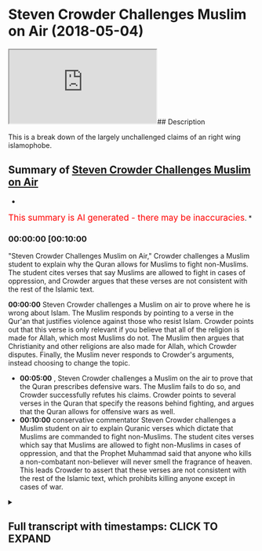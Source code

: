 # Steven Crowder Challenges Muslim on Air (2018-05-04)

<iframe loading='lazy' src='https://www.youtube.com/embed/cwvlq3SQBGY'></iframe>## Description

This is a break down of the largely unchallenged claims of an right wing islamophobe.

## Summary of [Steven Crowder Challenges Muslim on Air](https://www.youtube.com/watch?v=cwvlq3SQBGY)

*

<span style="color:red; font-size:125%">This summary is AI generated - there may be inaccuracies</span>. \*

### <a onclick="modifyYTiframeseektime('600')">00:00:00 \[00:10:00</a>

"Steven Crowder Challenges Muslim on Air," Crowder challenges a Muslim student to explain why the Quran allows for Muslims to fight non-Muslims. The student cites verses that say Muslims are allowed to fight in cases of oppression, and Crowder argues that these verses are not consistent with the rest of the Islamic text.

**<a onclick="modifyYTiframeseektime('0')">00:00:00</a>**  Steven Crowder challenges a Muslim on air to prove where he is wrong about Islam. The Muslim responds by pointing to a verse in the Qur'an that justifies violence against those who resist Islam. Crowder points out that this verse is only relevant if you believe that all of the religion is made for Allah, which most Muslims do not. The Muslim then argues that Christianity and other religions are also made for Allah, which Crowder disputes. Finally, the Muslim never responds to Crowder's arguments, instead choosing to change the topic.

*   **<a onclick="modifyYTiframeseektime('300')">00:05:00</a>** , Steven Crowder challenges a Muslim on the air to prove that the Quran prescribes defensive wars. The Muslim fails to do so, and Crowder successfully refutes his claims. Crowder points to several verses in the Quran that specify the reasons behind fighting, and argues that the Quran allows for offensive wars as well.
*   **<a onclick="modifyYTiframeseektime('600')">00:10:00</a>**  conservative commentator Steven Crowder challenges a Muslim student on air to explain Quranic verses which dictate that Muslims are commanded to fight non-Muslims. The student cites verses which say that Muslims are allowed to fight non-Muslims in cases of oppression, and that the Prophet Muhammad said that anyone who kills a non-combatant non-believer will never smell the fragrance of heaven. This leads Crowder to assert that these verses are not consistent with the rest of the Islamic text, which prohibits killing anyone except in cases of war.

<details><summary><h2>Full transcript with timestamps: CLICK TO EXPAND</h2></summary>

<a onclick="modifyYTiframeseektime('0)')">0:00:00 read the quran if you're listening to</a> <a onclick="modifyYTiframeseektime('2)')">0:00:02 this</a> <a onclick="modifyYTiframeseektime('3)')">0:00:03 check the references learn the context</a> <a onclick="modifyYTiframeseektime('6)')">0:00:06 so learn the verses and read beyond the</a> <a onclick="modifyYTiframeseektime('9)')">0:00:09 verses learn the context</a> <a onclick="modifyYTiframeseektime('11)')">0:00:11 fact check me please</a> <a onclick="modifyYTiframeseektime('14)')">0:00:14 and prove me where i'm wrong i welcome</a> <a onclick="modifyYTiframeseektime('16)')">0:00:16 it that's my challenge to you</a> <a onclick="modifyYTiframeseektime('18)')">0:00:18 \[Music]</a> <a onclick="modifyYTiframeseektime('24)')">0:00:24 greetings of peace welcome to the dean</a> <a onclick="modifyYTiframeseektime('27)')">0:00:27 show which is a way of life we try to</a> <a onclick="modifyYTiframeseektime('28)')">0:00:28 put out there for everyone to see</a> <a onclick="modifyYTiframeseektime('30)')">0:00:30 helping you understand</a> <a onclick="modifyYTiframeseektime('31)')">0:00:31 islam and muslims how you doing muhammad</a> <a onclick="modifyYTiframeseektime('34)')">0:00:34 good job my brother sorry</a> <a onclick="modifyYTiframeseektime('36)')">0:00:36 okay how you been how you doing not bad</a> <a onclick="modifyYTiframeseektime('38)')">0:00:38 on the dean's show</a> <a onclick="modifyYTiframeseektime('40)')">0:00:40 yeah now there's a guy out there they</a> <a onclick="modifyYTiframeseektime('42)')">0:00:42 call him louder than crowder stephen</a> <a onclick="modifyYTiframeseektime('44)')">0:00:44 router</a> <a onclick="modifyYTiframeseektime('45)')">0:00:45 is it something like that stupid crowd i</a> <a onclick="modifyYTiframeseektime('46)')">0:00:46 think yeah brought to our attention</a> <a onclick="modifyYTiframeseektime('49)')">0:00:49 and have you noticed there's a lot of</a> <a onclick="modifyYTiframeseektime('50)')">0:00:50 people out there talking about islam we</a> <a onclick="modifyYTiframeseektime('53)')">0:00:53 were uh with a friend yesterday</a> <a onclick="modifyYTiframeseektime('55)')">0:00:55 and you had mentioned something</a> <a onclick="modifyYTiframeseektime('56)')">0:00:56 brilliant you said that many people</a> <a onclick="modifyYTiframeseektime('59)')">0:00:59 uh do you remember what you were talking</a> <a onclick="modifyYTiframeseektime('61)')">0:01:01 about how people just</a> <a onclick="modifyYTiframeseektime('62)')">0:01:02 you know just to stay like uh uh</a> <a onclick="modifyYTiframeseektime('65)')">0:01:05 relevant</a> <a onclick="modifyYTiframeseektime('65)')">0:01:05 relevant they have to like some</a> <a onclick="modifyYTiframeseektime('67)')">0:01:07 dimension islam yeah</a> <a onclick="modifyYTiframeseektime('68)')">0:01:08 why is this it's part of like what you</a> <a onclick="modifyYTiframeseektime('71)')">0:01:11 were talking about before it's like</a> <a onclick="modifyYTiframeseektime('71)')">0:01:11 there might</a> <a onclick="modifyYTiframeseektime('72)')">0:01:12 it is an islamophobia machine at the</a> <a onclick="modifyYTiframeseektime('74)')">0:01:14 moment isn't it so um</a> <a onclick="modifyYTiframeseektime('76)')">0:01:16 i think nowadays islam is is undoubtedly</a> <a onclick="modifyYTiframeseektime('79)')">0:01:19 part of the</a> <a onclick="modifyYTiframeseektime('80)')">0:01:20 political narrative whether it be the</a> <a onclick="modifyYTiframeseektime('82)')">0:01:22 western political narrative the middle</a> <a onclick="modifyYTiframeseektime('84)')">0:01:24 eastern political narrative the asian</a> <a onclick="modifyYTiframeseektime('85)')">0:01:25 political narrative</a> <a onclick="modifyYTiframeseektime('86)')">0:01:26 and there's something that you know must</a> <a onclick="modifyYTiframeseektime('88)')">0:01:28 be talked about and a lot of people that</a> <a onclick="modifyYTiframeseektime('90)')">0:01:30 um come across as public intellectuals</a> <a onclick="modifyYTiframeseektime('93)')">0:01:33 want to make sure that they</a> <a onclick="modifyYTiframeseektime('94)')">0:01:34 they have their opinions on islam</a> <a onclick="modifyYTiframeseektime('97)')">0:01:37 unfortunately the reality is a lot of</a> <a onclick="modifyYTiframeseektime('98)')">0:01:38 people that do talk about islam</a> <a onclick="modifyYTiframeseektime('100)')">0:01:40 are not people who have any knowledge of</a> <a onclick="modifyYTiframeseektime('102)')">0:01:42 it and make incredible blunders</a> <a onclick="modifyYTiframeseektime('104)')">0:01:44 yeah so the guy who was telling me about</a> <a onclick="modifyYTiframeseektime('106)')">0:01:46 him chris he</a> <a onclick="modifyYTiframeseektime('107)')">0:01:47 says you know this guy you got to look</a> <a onclick="modifyYTiframeseektime('109)')">0:01:49 into uh</a> <a onclick="modifyYTiframeseektime('110)')">0:01:50 steve crowder he has some good talking</a> <a onclick="modifyYTiframeseektime('114)')">0:01:54 points on</a> <a onclick="modifyYTiframeseektime('114)')">0:01:54 some other topics that he mentions yeah</a> <a onclick="modifyYTiframeseektime('117)')">0:01:57 so the guy chris tells me he says that</a> <a onclick="modifyYTiframeseektime('119)')">0:01:59 you met he says well but you got to</a> <a onclick="modifyYTiframeseektime('121)')">0:02:01 correct him on islam</a> <a onclick="modifyYTiframeseektime('122)')">0:02:02 right he said you got it this guy's</a> <a onclick="modifyYTiframeseektime('124)')">0:02:04 totally again another person out of</a> <a onclick="modifyYTiframeseektime('126)')">0:02:06 their lane</a> <a onclick="modifyYTiframeseektime('126)')">0:02:06 absolutely you follow me so why don't we</a> <a onclick="modifyYTiframeseektime('128)')">0:02:08 i thought it'd be a good idea let's see</a> <a onclick="modifyYTiframeseektime('130)')">0:02:10 what he's talking about</a> <a onclick="modifyYTiframeseektime('131)')">0:02:11 and let's uh talk to uh this uh stephen</a> <a onclick="modifyYTiframeseektime('135)')">0:02:15 louder than crowder why not sounds good</a> <a onclick="modifyYTiframeseektime('137)')">0:02:17 all right uh the meccans were also</a> <a onclick="modifyYTiframeseektime('138)')">0:02:18 acting the defense of their religion</a> <a onclick="modifyYTiframeseektime('139)')">0:02:19 since it was muhammad's goal he was</a> <a onclick="modifyYTiframeseektime('141)')">0:02:21 planning on destroying their idols</a> <a onclick="modifyYTiframeseektime('142)')">0:02:22 establishing islam</a> <a onclick="modifyYTiframeseektime('143)')">0:02:23 by force hence this part of the verse is</a> <a onclick="modifyYTiframeseektime('145)')">0:02:25 so critical</a> <a onclick="modifyYTiframeseektime('147)')">0:02:27 because in the verse 839 where it says</a> <a onclick="modifyYTiframeseektime('151)')">0:02:31 religion is only for allah meaning that</a> <a onclick="modifyYTiframeseektime('154)')">0:02:34 the true justification of violence</a> <a onclick="modifyYTiframeseektime('156)')">0:02:36 was unbelief of the opposition the</a> <a onclick="modifyYTiframeseektime('159)')">0:02:39 justification for violence against them</a> <a onclick="modifyYTiframeseektime('160)')">0:02:40 was simply</a> <a onclick="modifyYTiframeseektime('161)')">0:02:41 unbelief muhammad further explains in in</a> <a onclick="modifyYTiframeseektime('164)')">0:02:44 the sera</a> <a onclick="modifyYTiframeseektime('165)')">0:02:45 allah must have no rivals so again we're</a> <a onclick="modifyYTiframeseektime('168)')">0:02:48 coming back to</a> <a onclick="modifyYTiframeseektime('168)')">0:02:48 there is no innocent non-muslim</a> <a onclick="modifyYTiframeseektime('171)')">0:02:51 particularly</a> <a onclick="modifyYTiframeseektime('172)')">0:02:52 if you resist islam</a> <a onclick="modifyYTiframeseektime('175)')">0:02:55 not just being non-muslim but if you say</a> <a onclick="modifyYTiframeseektime('177)')">0:02:57 you know what no i'm not i'm going to be</a> <a onclick="modifyYTiframeseektime('178)')">0:02:58 a buddhist i'm going to be christian i</a> <a onclick="modifyYTiframeseektime('178)')">0:02:58 mean</a> <a onclick="modifyYTiframeseektime('179)')">0:02:59 that is evil you cannot be innocent so</a> <a onclick="modifyYTiframeseektime('181)')">0:03:01 we need to drill this into you</a> <a onclick="modifyYTiframeseektime('184)')">0:03:04 so you understand it more and more</a> <a onclick="modifyYTiframeseektime('185)')">0:03:05 context next clip and he never responded</a> <a onclick="modifyYTiframeseektime('188)')">0:03:08 to evil with evil</a> <a onclick="modifyYTiframeseektime('190)')">0:03:10 but rather he pardoned and forgave</a> <a onclick="modifyYTiframeseektime('193)')">0:03:13 what's this guy talking about well um</a> <a onclick="modifyYTiframeseektime('195)')">0:03:15 this is a problem i mean this is a</a> <a onclick="modifyYTiframeseektime('197)')">0:03:17 classical example</a> <a onclick="modifyYTiframeseektime('199)')">0:03:19 of cherry picking a verse from a surah</a> <a onclick="modifyYTiframeseektime('202)')">0:03:22 called suratul enfel</a> <a onclick="modifyYTiframeseektime('204)')">0:03:24 a chapter of the quran chapter 8 of the</a> <a onclick="modifyYTiframeseektime('205)')">0:03:25 quran to to further a political agenda</a> <a onclick="modifyYTiframeseektime('208)')">0:03:28 so let's deal with the verse</a> <a onclick="modifyYTiframeseektime('209)')">0:03:29 particularly directly right</a> <a onclick="modifyYTiframeseektime('211)')">0:03:31 the verses</a> <a onclick="modifyYTiframeseektime('216)')">0:03:36 that and fight them until there is no</a> <a onclick="modifyYTiframeseektime('217)')">0:03:37 fitnah fitness means corruption</a> <a onclick="modifyYTiframeseektime('219)')">0:03:39 yeah um and the exegetes say this means</a> <a onclick="modifyYTiframeseektime('221)')">0:03:41 shirk which means</a> <a onclick="modifyYTiframeseektime('223)')">0:03:43 polytheism and that all of the religion</a> <a onclick="modifyYTiframeseektime('225)')">0:03:45 is made for allah first and foremost he</a> <a onclick="modifyYTiframeseektime('226)')">0:03:46 didn't even</a> <a onclick="modifyYTiframeseektime('227)')">0:03:47 um made for god yeah for the creator for</a> <a onclick="modifyYTiframeseektime('230)')">0:03:50 the creator that's right because many</a> <a onclick="modifyYTiframeseektime('231)')">0:03:51 people they think right away when you</a> <a onclick="modifyYTiframeseektime('232)')">0:03:52 talk about allah this is some like</a> <a onclick="modifyYTiframeseektime('233)')">0:03:53 different god</a> <a onclick="modifyYTiframeseektime('234)')">0:03:54 yeah no that's that's a good point some</a> <a onclick="modifyYTiframeseektime('235)')">0:03:55 people think it's a moon god or</a> <a onclick="modifyYTiframeseektime('236)')">0:03:56 something isn't it so this is the guy</a> <a onclick="modifyYTiframeseektime('238)')">0:03:58 because he's a christian</a> <a onclick="modifyYTiframeseektime('239)')">0:03:59 right so this is the god of jesus the</a> <a onclick="modifyYTiframeseektime('240)')">0:04:00 one jesus prayed to that's right</a> <a onclick="modifyYTiframeseektime('242)')">0:04:02 right so we believe in the same god we</a> <a onclick="modifyYTiframeseektime('244)')">0:04:04 don't believe in a triune god we don't</a> <a onclick="modifyYTiframeseektime('246)')">0:04:06 believe jesus is god or the holy spirit</a> <a onclick="modifyYTiframeseektime('248)')">0:04:08 is god</a> <a onclick="modifyYTiframeseektime('248)')">0:04:08 but we believe in the creator of the</a> <a onclick="modifyYTiframeseektime('249)')">0:04:09 universe his name is allah allah just</a> <a onclick="modifyYTiframeseektime('252)')">0:04:12 means</a> <a onclick="modifyYTiframeseektime('252)')">0:04:12 the god or literally the one worthy of</a> <a onclick="modifyYTiframeseektime('254)')">0:04:14 worship is this the god</a> <a onclick="modifyYTiframeseektime('256)')">0:04:16 and you can go back to this point in the</a> <a onclick="modifyYTiframeseektime('257)')">0:04:17 lord's prayer oh our father</a> <a onclick="modifyYTiframeseektime('259)')">0:04:19 if you change up to rabb who art in</a> <a onclick="modifyYTiframeseektime('262)')">0:04:22 heaven</a> <a onclick="modifyYTiframeseektime('263)')">0:04:23 hallowed be thy name thy kingdom come is</a> <a onclick="modifyYTiframeseektime('265)')">0:04:25 this the god the same god</a> <a onclick="modifyYTiframeseektime('266)')">0:04:26 that's the god we don't call him father</a> <a onclick="modifyYTiframeseektime('267)')">0:04:27 like you mentioned but it's the same god</a> <a onclick="modifyYTiframeseektime('269)')">0:04:29 of jesus basically</a> <a onclick="modifyYTiframeseektime('271)')">0:04:31 why why don't if some christian says why</a> <a onclick="modifyYTiframeseektime('272)')">0:04:32 don't you just call him father well we</a> <a onclick="modifyYTiframeseektime('274)')">0:04:34 don't call him father because of the</a> <a onclick="modifyYTiframeseektime('275)')">0:04:35 connotations that the word father has</a> <a onclick="modifyYTiframeseektime('277)')">0:04:37 in chapter 112 of the quran says that he</a> <a onclick="modifyYTiframeseektime('280)')">0:04:40 has</a> <a onclick="modifyYTiframeseektime('280)')">0:04:40 he doesn't beget nor is he begotten so</a> <a onclick="modifyYTiframeseektime('283)')">0:04:43 god we don't believe that he is a child</a> <a onclick="modifyYTiframeseektime('284)')">0:04:44 of anyone nor does he have any children</a> <a onclick="modifyYTiframeseektime('286)')">0:04:46 we think that this is a later historical</a> <a onclick="modifyYTiframeseektime('288)')">0:04:48 development of the</a> <a onclick="modifyYTiframeseektime('289)')">0:04:49 nicean council and that which came after</a> <a onclick="modifyYTiframeseektime('292)')">0:04:52 it in terms of eco-medical councils</a> <a onclick="modifyYTiframeseektime('293)')">0:04:53 and and when we say allah this is i mean</a> <a onclick="modifyYTiframeseektime('296)')">0:04:56 you have opened up the</a> <a onclick="modifyYTiframeseektime('297)')">0:04:57 arabic bible yeah and in genesis 17</a> <a onclick="modifyYTiframeseektime('301)')">0:05:01 times i think</a> <a onclick="modifyYTiframeseektime('301)')">0:05:01 allah is used allah is used everywhere</a> <a onclick="modifyYTiframeseektime('304)')">0:05:04 in the bible in the arabic bible</a> <a onclick="modifyYTiframeseektime('305)')">0:05:05 jews are christians jews and christians</a> <a onclick="modifyYTiframeseektime('307)')">0:05:07 use the word allah yeah to refer to god</a> <a onclick="modifyYTiframeseektime('309)')">0:05:09 okay so this is the god the creator yeah</a> <a onclick="modifyYTiframeseektime('312)')">0:05:12 okay please go ahead so going back to</a> <a onclick="modifyYTiframeseektime('313)')">0:05:13 what we were talking about</a> <a onclick="modifyYTiframeseektime('315)')">0:05:15 chapter eight of the quran first and</a> <a onclick="modifyYTiframeseektime('316)')">0:05:16 foremost it's important to know the</a> <a onclick="modifyYTiframeseektime('317)')">0:05:17 historical context so</a> <a onclick="modifyYTiframeseektime('319)')">0:05:19 this surah came down um talking about a</a> <a onclick="modifyYTiframeseektime('322)')">0:05:22 particular battle which was the first</a> <a onclick="modifyYTiframeseektime('323)')">0:05:23 ever battle of the muslims called the</a> <a onclick="modifyYTiframeseektime('324)')">0:05:24 battle of badr</a> <a onclick="modifyYTiframeseektime('326)')">0:05:26 the battle of badr was actually a</a> <a onclick="modifyYTiframeseektime('327)')">0:05:27 defensive war of the prophet muhammad</a> <a onclick="modifyYTiframeseektime('329)')">0:05:29 salla islam</a> <a onclick="modifyYTiframeseektime('330)')">0:05:30 whereby the people of mecca and he</a> <a onclick="modifyYTiframeseektime('332)')">0:05:32 talked about the exile</a> <a onclick="modifyYTiframeseektime('333)')">0:05:33 had just exiled the muslims they have</a> <a onclick="modifyYTiframeseektime('336)')">0:05:36 been kicked out of their homes and then</a> <a onclick="modifyYTiframeseektime('338)')">0:05:38 they had to set up base in another place</a> <a onclick="modifyYTiframeseektime('339)')">0:05:39 which would then become the capital of</a> <a onclick="modifyYTiframeseektime('341)')">0:05:41 the muslim</a> <a onclick="modifyYTiframeseektime('342)')">0:05:42 uh world for a while which was medina</a> <a onclick="modifyYTiframeseektime('344)')">0:05:44 medina was another city and</a> <a onclick="modifyYTiframeseektime('346)')">0:05:46 what happened was they were coming</a> <a onclick="modifyYTiframeseektime('348)')">0:05:48 offensively to attack the muslims</a> <a onclick="modifyYTiframeseektime('350)')">0:05:50 and the muslims would uh respond so how</a> <a onclick="modifyYTiframeseektime('353)')">0:05:53 do we actually substantiate that with</a> <a onclick="modifyYTiframeseektime('354)')">0:05:54 the verses</a> <a onclick="modifyYTiframeseektime('355)')">0:05:55 in that particular surah because</a> <a onclick="modifyYTiframeseektime('356)')">0:05:56 someone's okay well you're being an</a> <a onclick="modifyYTiframeseektime('358)')">0:05:58 apologist now you're trying to say</a> <a onclick="modifyYTiframeseektime('359)')">0:05:59 something which is not historically</a> <a onclick="modifyYTiframeseektime('360)')">0:06:00 correct well look at the verses itself i</a> <a onclick="modifyYTiframeseektime('362)')">0:06:02 mean you don't just</a> <a onclick="modifyYTiframeseektime('363)')">0:06:03 check chapter 8 verse 39 without</a> <a onclick="modifyYTiframeseektime('365)')">0:06:05 checking chapter 8 verse 1</a> <a onclick="modifyYTiframeseektime('367)')">0:06:07 up until whatever is 70 whatever verses</a> <a onclick="modifyYTiframeseektime('370)')">0:06:10 that are in the ver in the chapter</a> <a onclick="modifyYTiframeseektime('372)')">0:06:12 so it's very clear that the context</a> <a onclick="modifyYTiframeseektime('375)')">0:06:15 starts</a> <a onclick="modifyYTiframeseektime('375)')">0:06:15 maybe around verse 8 or 9 um where it's</a> <a onclick="modifyYTiframeseektime('378)')">0:06:18 talking about</a> <a onclick="modifyYTiframeseektime('380)')">0:06:20 uh</a> <a onclick="modifyYTiframeseektime('384)')">0:06:24 allah talks about a particular caravan</a> <a onclick="modifyYTiframeseektime('387)')">0:06:27 or two</a> <a onclick="modifyYTiframeseektime('388)')">0:06:28 two particular caravans um and he sets</a> <a onclick="modifyYTiframeseektime('390)')">0:06:30 the context from there that's where the</a> <a onclick="modifyYTiframeseektime('391)')">0:06:31 verse starts</a> <a onclick="modifyYTiframeseektime('393)')">0:06:33 actually before that allah says um</a> <a onclick="modifyYTiframeseektime('397)')">0:06:37 god almighty when we say it means god</a> <a onclick="modifyYTiframeseektime('399)')">0:06:39 almighty</a> <a onclick="modifyYTiframeseektime('400)')">0:06:40 he says that he caused you to come out</a> <a onclick="modifyYTiframeseektime('403)')">0:06:43 of your home</a> <a onclick="modifyYTiframeseektime('404)')">0:06:44 so in other words he was in a position</a> <a onclick="modifyYTiframeseektime('406)')">0:06:46 of safety and the muslims were a</a> <a onclick="modifyYTiframeseektime('407)')">0:06:47 position of safety and then he was</a> <a onclick="modifyYTiframeseektime('408)')">0:06:48 caused to come out of their home</a> <a onclick="modifyYTiframeseektime('412)')">0:06:52 and there were a portion of muslims that</a> <a onclick="modifyYTiframeseektime('413)')">0:06:53 didn't want to do this they didn't even</a> <a onclick="modifyYTiframeseektime('414)')">0:06:54 want to fight</a> <a onclick="modifyYTiframeseektime('415)')">0:06:55 right because they felt like they were</a> <a onclick="modifyYTiframeseektime('417)')">0:06:57 being attacked</a> <a onclick="modifyYTiframeseektime('418)')">0:06:58 in chapter 30 of that particular surah</a> <a onclick="modifyYTiframeseektime('421)')">0:07:01 allah</a> <a onclick="modifyYTiframeseektime('422)')">0:07:02 says because now we're kind of building</a> <a onclick="modifyYTiframeseektime('423)')">0:07:03 up the context right um</a> <a onclick="modifyYTiframeseektime('435)')">0:07:15 that when the disbelievers planned</a> <a onclick="modifyYTiframeseektime('438)')">0:07:18 against you o muhammad</a> <a onclick="modifyYTiframeseektime('439)')">0:07:19 that they will grab you seize you or</a> <a onclick="modifyYTiframeseektime('442)')">0:07:22 kill you</a> <a onclick="modifyYTiframeseektime('443)')">0:07:23 or take you out of your homes</a> <a onclick="modifyYTiframeseektime('448)')">0:07:28 that they planned and allah planned and</a> <a onclick="modifyYTiframeseektime('449)')">0:07:29 allah is the best of planets in other</a> <a onclick="modifyYTiframeseektime('451)')">0:07:31 words</a> <a onclick="modifyYTiframeseektime('451)')">0:07:31 this again indicates the fact that the</a> <a onclick="modifyYTiframeseektime('453)')">0:07:33 muslims were defensive because actually</a> <a onclick="modifyYTiframeseektime('455)')">0:07:35 who was</a> <a onclick="modifyYTiframeseektime('455)')">0:07:35 who are the ones making the plans to</a> <a onclick="modifyYTiframeseektime('457)')">0:07:37 kill who the quran is explicit in saying</a> <a onclick="modifyYTiframeseektime('459)')">0:07:39 that the</a> <a onclick="modifyYTiframeseektime('460)')">0:07:40 the disbelievers or the polytheists of</a> <a onclick="modifyYTiframeseektime('462)')">0:07:42 the time were the ones who are making</a> <a onclick="modifyYTiframeseektime('464)')">0:07:44 the plans to attack the muslims</a> <a onclick="modifyYTiframeseektime('466)')">0:07:46 then we lead up to verse 39 because it's</a> <a onclick="modifyYTiframeseektime('468)')">0:07:48 once again it's not</a> <a onclick="modifyYTiframeseektime('469)')">0:07:49 a verse in vacuum it's a verse in</a> <a onclick="modifyYTiframeseektime('471)')">0:07:51 context right so we're trying to lead up</a> <a onclick="modifyYTiframeseektime('473)')">0:07:53 to that</a> <a onclick="modifyYTiframeseektime('474)')">0:07:54 verse 39 then tells us that</a> <a onclick="modifyYTiframeseektime('478)')">0:07:58 in this context of war</a> <a onclick="modifyYTiframeseektime('485)')">0:08:05 then fight those individuals i.e those</a> <a onclick="modifyYTiframeseektime('487)')">0:08:07 people</a> <a onclick="modifyYTiframeseektime('488)')">0:08:08 who are fighting you and how how can we</a> <a onclick="modifyYTiframeseektime('490)')">0:08:10 also prove that this is</a> <a onclick="modifyYTiframeseektime('492)')">0:08:12 a a war context in verse 57 of the same</a> <a onclick="modifyYTiframeseektime('495)')">0:08:15 surah</a> <a onclick="modifyYTiframeseektime('496)')">0:08:16 allah mentions the word in arabic which</a> <a onclick="modifyYTiframeseektime('498)')">0:08:18 means war</a> <a onclick="modifyYTiframeseektime('499)')">0:08:19 so the word war is explicitly mentioned</a> <a onclick="modifyYTiframeseektime('501)')">0:08:21 and you'll find in verse 61</a> <a onclick="modifyYTiframeseektime('503)')">0:08:23 what's even more interesting it says</a> <a onclick="modifyYTiframeseektime('504)')">0:08:24 where</a> <a onclick="modifyYTiframeseektime('509)')">0:08:29 so if if they incline to peace</a> <a onclick="modifyYTiframeseektime('513)')">0:08:33 then you should also incline to peace so</a> <a onclick="modifyYTiframeseektime('515)')">0:08:35 when you look at the whole surah</a> <a onclick="modifyYTiframeseektime('517)')">0:08:37 when you look at the whole chapter and</a> <a onclick="modifyYTiframeseektime('518)')">0:08:38 when you look at all of these um</a> <a onclick="modifyYTiframeseektime('520)')">0:08:40 these points you realize very quickly</a> <a onclick="modifyYTiframeseektime('522)')">0:08:42 that this was a defensive war</a> <a onclick="modifyYTiframeseektime('524)')">0:08:44 now we're not saying that islam only</a> <a onclick="modifyYTiframeseektime('526)')">0:08:46 prescribes defensive wars</a> <a onclick="modifyYTiframeseektime('528)')">0:08:48 we're just saying that if you put that</a> <a onclick="modifyYTiframeseektime('530)')">0:08:50 in the context this particular verse in</a> <a onclick="modifyYTiframeseektime('532)')">0:08:52 the context of what we're talking about</a> <a onclick="modifyYTiframeseektime('533)')">0:08:53 this was a defensive war right that's</a> <a onclick="modifyYTiframeseektime('535)')">0:08:55 point one point two what he said was</a> <a onclick="modifyYTiframeseektime('537)')">0:08:57 absolutely one of the biggest blunders</a> <a onclick="modifyYTiframeseektime('540)')">0:09:00 i've ever heard a commentator make of</a> <a onclick="modifyYTiframeseektime('541)')">0:09:01 his</a> <a onclick="modifyYTiframeseektime('542)')">0:09:02 um you know uh significance he's got a</a> <a onclick="modifyYTiframeseektime('544)')">0:09:04 lot of</a> <a onclick="modifyYTiframeseektime('545)')">0:09:05 viewers can't believe that he was able</a> <a onclick="modifyYTiframeseektime('548)')">0:09:08 to get away with this</a> <a onclick="modifyYTiframeseektime('549)')">0:09:09 he says the reason why muslims are</a> <a onclick="modifyYTiframeseektime('553)')">0:09:13 killing non-muslims is because of their</a> <a onclick="modifyYTiframeseektime('554)')">0:09:14 non-belief</a> <a onclick="modifyYTiframeseektime('555)')">0:09:15 so if someone was a buddhist or</a> <a onclick="modifyYTiframeseektime('557)')">0:09:17 something like that then they would be</a> <a onclick="modifyYTiframeseektime('558)')">0:09:18 able to be killed</a> <a onclick="modifyYTiframeseektime('560)')">0:09:20 this is absolutely false and can be</a> <a onclick="modifyYTiframeseektime('561)')">0:09:21 refuted with two or three verses of the</a> <a onclick="modifyYTiframeseektime('563)')">0:09:23 quran quite easily</a> <a onclick="modifyYTiframeseektime('564)')">0:09:24 one of them is chapter 22 verse 39</a> <a onclick="modifyYTiframeseektime('568)')">0:09:28 where it says he says that basically</a> <a onclick="modifyYTiframeseektime('572)')">0:09:32 it has been allowed permission has been</a> <a onclick="modifyYTiframeseektime('574)')">0:09:34 given</a> <a onclick="modifyYTiframeseektime('576)')">0:09:36 that means the permission has been given</a> <a onclick="modifyYTiframeseektime('577)')">0:09:37 to the believers to fight</a> <a onclick="modifyYTiframeseektime('581)')">0:09:41 because they have been oppressed so this</a> <a onclick="modifyYTiframeseektime('584)')">0:09:44 is very significant why is it very</a> <a onclick="modifyYTiframeseektime('585)')">0:09:45 significant</a> <a onclick="modifyYTiframeseektime('586)')">0:09:46 because the reasoning because he says</a> <a onclick="modifyYTiframeseektime('589)')">0:09:49 the reason right</a> <a onclick="modifyYTiframeseektime('590)')">0:09:50 the quran says also the reason the</a> <a onclick="modifyYTiframeseektime('592)')">0:09:52 reasoning behind fighting</a> <a onclick="modifyYTiframeseektime('594)')">0:09:54 is given in this verse so in other words</a> <a onclick="modifyYTiframeseektime('596)')">0:09:56 he's saying the reason</a> <a onclick="modifyYTiframeseektime('598)')">0:09:58 that muslims are commanded were</a> <a onclick="modifyYTiframeseektime('601)')">0:10:01 commanded historically to fight</a> <a onclick="modifyYTiframeseektime('602)')">0:10:02 non-muslims</a> <a onclick="modifyYTiframeseektime('603)')">0:10:03 was because they were not muslims the</a> <a onclick="modifyYTiframeseektime('604)')">0:10:04 quran says otherwise the quran says</a> <a onclick="modifyYTiframeseektime('606)')">0:10:06 the reason it says</a> <a onclick="modifyYTiframeseektime('609)')">0:10:09 because they have been oppressed now</a> <a onclick="modifyYTiframeseektime('611)')">0:10:11 this is extremely important</a> <a onclick="modifyYTiframeseektime('614)')">0:10:14 because here the language that is used</a> <a onclick="modifyYTiframeseektime('616)')">0:10:16 is there is couch now the quran is</a> <a onclick="modifyYTiframeseektime('619)')">0:10:19 couching this in language of</a> <a onclick="modifyYTiframeseektime('621)')">0:10:21 justification</a> <a onclick="modifyYTiframeseektime('622)')">0:10:22 the syntax is a syntax which is couched</a> <a onclick="modifyYTiframeseektime('626)')">0:10:26 or the phraseology used</a> <a onclick="modifyYTiframeseektime('627)')">0:10:27 is phraseology which is couched in</a> <a onclick="modifyYTiframeseektime('629)')">0:10:29 language of justification</a> <a onclick="modifyYTiframeseektime('630)')">0:10:30 it's not language of kill them because</a> <a onclick="modifyYTiframeseektime('632)')">0:10:32 they are non-muslims or disbelievers</a> <a onclick="modifyYTiframeseektime('635)')">0:10:35 now that's a very important point to add</a> <a onclick="modifyYTiframeseektime('637)')">0:10:37 to that you have chapter 60 verse 8</a> <a onclick="modifyYTiframeseektime('639)')">0:10:39 which we've mentioned in the previous</a> <a onclick="modifyYTiframeseektime('641)')">0:10:41 show which is important to actually</a> <a onclick="modifyYTiframeseektime('642)')">0:10:42 mention one more time on this</a> <a onclick="modifyYTiframeseektime('643)')">0:10:43 it says</a> <a onclick="modifyYTiframeseektime('651)')">0:10:51 that certainly allah does not disallow</a> <a onclick="modifyYTiframeseektime('653)')">0:10:53 you from being just or being kind</a> <a onclick="modifyYTiframeseektime('656)')">0:10:56 to the disbelievers they don't take you</a> <a onclick="modifyYTiframeseektime('657)')">0:10:57 out of your home and they don't kill you</a> <a onclick="modifyYTiframeseektime('659)')">0:10:59 that you be just to them and kind to</a> <a onclick="modifyYTiframeseektime('660)')">0:11:00 them that allah certainly loves</a> <a onclick="modifyYTiframeseektime('662)')">0:11:02 those who are just so in other words the</a> <a onclick="modifyYTiframeseektime('665)')">0:11:05 two things which would enable someone</a> <a onclick="modifyYTiframeseektime('667)')">0:11:07 to fight someone else who is an</a> <a onclick="modifyYTiframeseektime('669)')">0:11:09 unbeliever say</a> <a onclick="modifyYTiframeseektime('671)')">0:11:11 or even a believer in some cases in the</a> <a onclick="modifyYTiframeseektime('672)')">0:11:12 quran chapter 49 it says you can muslims</a> <a onclick="modifyYTiframeseektime('674)')">0:11:14 can fight each other in certain cases</a> <a onclick="modifyYTiframeseektime('675)')">0:11:15 where there's transgression going on</a> <a onclick="modifyYTiframeseektime('678)')">0:11:18 is if they're fighting is um if there is</a> <a onclick="modifyYTiframeseektime('680)')">0:11:20 fighting</a> <a onclick="modifyYTiframeseektime('681)')">0:11:21 so in other words if they're combatants</a> <a onclick="modifyYTiframeseektime('683)')">0:11:23 or if</a> <a onclick="modifyYTiframeseektime('684)')">0:11:24 or if they are trying to um physically</a> <a onclick="modifyYTiframeseektime('687)')">0:11:27 take you out of your homes</a> <a onclick="modifyYTiframeseektime('689)')">0:11:29 um so all of this and obviously chapter</a> <a onclick="modifyYTiframeseektime('691)')">0:11:31 5 verse 32</a> <a onclick="modifyYTiframeseektime('693)')">0:11:33 um</a> <a onclick="modifyYTiframeseektime('699)')">0:11:39 so whoever kills a person for um other</a> <a onclick="modifyYTiframeseektime('702)')">0:11:42 than murder or creating corruption in</a> <a onclick="modifyYTiframeseektime('703)')">0:11:43 the land</a> <a onclick="modifyYTiframeseektime('704)')">0:11:44 as if they called all of humanity this</a> <a onclick="modifyYTiframeseektime('706)')">0:11:46 is a verse which is not abrogated is</a> <a onclick="modifyYTiframeseektime('708)')">0:11:48 still in place and includes muslims and</a> <a onclick="modifyYTiframeseektime('710)')">0:11:50 non-muslims according to the consensus</a> <a onclick="modifyYTiframeseektime('711)')">0:11:51 of the scholars</a> <a onclick="modifyYTiframeseektime('712)')">0:11:52 all of these are verses which indicate</a> <a onclick="modifyYTiframeseektime('714)')">0:11:54 that what this person is saying is not</a> <a onclick="modifyYTiframeseektime('715)')">0:11:55 actually something</a> <a onclick="modifyYTiframeseektime('716)')">0:11:56 you'll find if you look at the whole</a> <a onclick="modifyYTiframeseektime('719)')">0:11:59 islamic corpus</a> <a onclick="modifyYTiframeseektime('720)')">0:12:00 and we've just looked at the quran a</a> <a onclick="modifyYTiframeseektime('723)')">0:12:03 a holistic if we look at it in a</a> <a onclick="modifyYTiframeseektime('725)')">0:12:05 holistic way</a> <a onclick="modifyYTiframeseektime('726)')">0:12:06 obviously i've mentioned this another in</a> <a onclick="modifyYTiframeseektime('728)')">0:12:08 our previous video</a> <a onclick="modifyYTiframeseektime('732)')">0:12:12 also we could mention the fact that the</a> <a onclick="modifyYTiframeseektime('735)')">0:12:15 prophet muhammad saw i saw him he said</a> <a onclick="modifyYTiframeseektime('741)')">0:12:21 that whoever kills a non-combatant</a> <a onclick="modifyYTiframeseektime('744)')">0:12:24 non-believer</a> <a onclick="modifyYTiframeseektime('745)')">0:12:25 he will not smell the fragrance of</a> <a onclick="modifyYTiframeseektime('747)')">0:12:27 heaven</a> <a onclick="modifyYTiframeseektime('748)')">0:12:28 muahid according to ibn</a> <a onclick="modifyYTiframeseektime('751)')">0:12:31 who is the biggest scholar of</a> <a onclick="modifyYTiframeseektime('754)')">0:12:34 interpretation of the hadith</a> <a onclick="modifyYTiframeseektime('755)')">0:12:35 probably ever to write a commentary of</a> <a onclick="modifyYTiframeseektime('758)')">0:12:38 the hadith in sunni muslim history</a> <a onclick="modifyYTiframeseektime('760)')">0:12:40 called father he says this means someone</a> <a onclick="modifyYTiframeseektime('764)')">0:12:44 who basically is either what he called a</a> <a onclick="modifyYTiframeseektime('766)')">0:12:46 muslim</a> <a onclick="modifyYTiframeseektime('767)')">0:12:47 or he this includes a muslim and</a> <a onclick="modifyYTiframeseektime('771)')">0:12:51 someone who's within me so in other</a> <a onclick="modifyYTiframeseektime('772)')">0:12:52 words anyone who there is a contract of</a> <a onclick="modifyYTiframeseektime('775)')">0:12:55 um who is not a habit is a combatant</a> <a onclick="modifyYTiframeseektime('778)')">0:12:58 so you could actually translate this</a> <a onclick="modifyYTiframeseektime('780)')">0:13:00 hadith the saying of the prophet</a> <a onclick="modifyYTiframeseektime('782)')">0:13:02 whoever kills a non-combatant</a> <a onclick="modifyYTiframeseektime('785)')">0:13:05 he will never smell the fragrance of</a> <a onclick="modifyYTiframeseektime('786)')">0:13:06 heaven non-combatant non-believer</a> <a onclick="modifyYTiframeseektime('788)')">0:13:08 will never smell the fragrance of heaven</a> <a onclick="modifyYTiframeseektime('790)')">0:13:10 so here the question is how can you</a> <a onclick="modifyYTiframeseektime('791)')">0:13:11 explain those verses</a> <a onclick="modifyYTiframeseektime('792)')">0:13:12 and and a hadith if you're if you're</a> <a onclick="modifyYTiframeseektime('794)')">0:13:14 saying that the reason</a> <a onclick="modifyYTiframeseektime('796)')">0:13:16 why muslims are instructed to kill</a> <a onclick="modifyYTiframeseektime('799)')">0:13:19 non-believers</a> <a onclick="modifyYTiframeseektime('800)')">0:13:20 is because they um they are</a> <a onclick="modifyYTiframeseektime('804)')">0:13:24 non-believers</a> <a onclick="modifyYTiframeseektime('804)')">0:13:24 how can you explain 22 39 where it says</a> <a onclick="modifyYTiframeseektime('807)')">0:13:27 the reason is because they have been</a> <a onclick="modifyYTiframeseektime('808)')">0:13:28 oppressed</a> <a onclick="modifyYTiframeseektime('808)')">0:13:28 how can you explain chapter 60 verse 8</a> <a onclick="modifyYTiframeseektime('810)')">0:13:30 how can you explain chapter 5</a> <a onclick="modifyYTiframeseektime('812)')">0:13:32 32 how can you explain the hadith which</a> <a onclick="modifyYTiframeseektime('814)')">0:13:34 says whoever whoever kills a</a> <a onclick="modifyYTiframeseektime('815)')">0:13:35 non-combatant</a> <a onclick="modifyYTiframeseektime('816)')">0:13:36 and non-believer they will never smell</a> <a onclick="modifyYTiframeseektime('818)')">0:13:38 the fragrance of heaven you can't</a> <a onclick="modifyYTiframeseektime('820)')">0:13:40 explain them</a> <a onclick="modifyYTiframeseektime('820)')">0:13:40 that's the reality of it so it becomes a</a> <a onclick="modifyYTiframeseektime('822)')">0:13:42 checkmate position for those individuals</a> <a onclick="modifyYTiframeseektime('824)')">0:13:44 who are advocating</a> <a onclick="modifyYTiframeseektime('826)')">0:13:46 the correct position of islam which is</a> <a onclick="modifyYTiframeseektime('828)')">0:13:48 that we are not allowed to kill</a> <a onclick="modifyYTiframeseektime('829)')">0:13:49 non-combatant</a> <a onclick="modifyYTiframeseektime('830)')">0:13:50 non-believers we're not allowed to kill</a> <a onclick="modifyYTiframeseektime('832)')">0:13:52 anybody in fact</a> <a onclick="modifyYTiframeseektime('834)')">0:13:54 it's it's it's haram it's it's actually</a> <a onclick="modifyYTiframeseektime('837)')">0:13:57 impermissible to kill anyone except in</a> <a onclick="modifyYTiframeseektime('840)')">0:14:00 the context of war where there's a</a> <a onclick="modifyYTiframeseektime('841)')">0:14:01 leader</a> <a onclick="modifyYTiframeseektime('842)')">0:14:02 a muslim leader who is leading a muslim</a> <a onclick="modifyYTiframeseektime('845)')">0:14:05 army etc</a>

</details>
